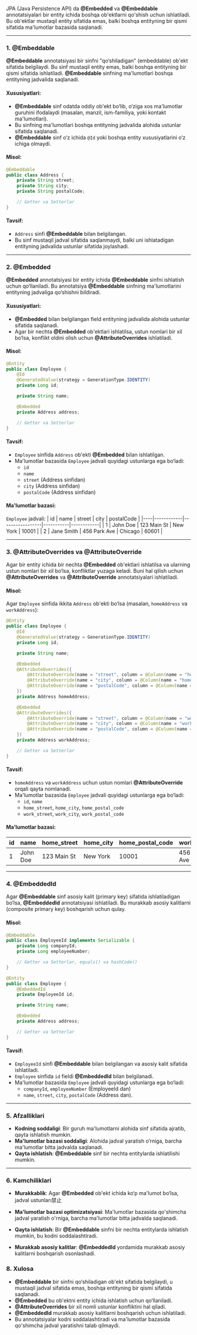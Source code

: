 JPA (Java Persistence API) da **@Embedded** va **@Embeddable** annotatsiyalari bir entity ichida boshqa ob'ektlarni qo'shish uchun ishlatiladi. Bu ob'ektlar mustaqil entity sifatida emas, balki boshqa entityning bir qismi sifatida ma'lumotlar bazasida saqlanadi.

---

### 1. **@Embeddable**
**@Embeddable** annotatsiyasi bir sinfni "qo‘shiladigan" (embeddable) ob'ekt sifatida belgilaydi. Bu sinf mustaqil entity emas, balki boshqa entityning bir qismi sifatida ishlatiladi. **@Embeddable** sinfning ma'lumotlari boshqa entityning jadvalida saqlanadi.

#### Xususiyatlari:
- **@Embeddable** sinf odatda oddiy ob'ekt bo‘lib, o‘ziga xos ma'lumotlar guruhini ifodalaydi (masalan, manzil, ism-familiya, yoki kontakt ma'lumotlari).
- Bu sinfning ma'lumotlari boshqa entityning jadvalida alohida ustunlar sifatida saqlanadi.
- **@Embeddable** sinf o‘z ichida `@Id` yoki boshqa entity xususiyatlarini o‘z ichiga olmaydi.

#### Misol:
```java
@Embeddable
public class Address {
    private String street;
    private String city;
    private String postalCode;

    // Getter va Setterlar
}
```

#### Tavsif:
- `Address` sinfi **@Embeddable** bilan belgilangan.
- Bu sinf mustaqil jadval sifatida saqlanmaydi, balki uni ishlatadigan entityning jadvalida ustunlar sifatida joylashadi.

---

### 2. **@Embedded**
**@Embedded** annotatsiyasi bir entity ichida **@Embeddable** sinfni ishlatish uchun qo‘llaniladi. Bu annotatsiya **@Embeddable** sinfning ma'lumotlarini entityning jadvaliga qo‘shishni bildiradi.

#### Xususiyatlari:
- **@Embedded** bilan belgilangan field entityning jadvalida alohida ustunlar sifatida saqlanadi.
- Agar bir nechta **@Embedded** ob'ektlari ishlatilsa, ustun nomlari bir xil bo‘lsa, konflikt oldini olish uchun **@AttributeOverrides** ishlatiladi.

#### Misol:
```java
@Entity
public class Employee {
    @Id
    @GeneratedValue(strategy = GenerationType.IDENTITY)
    private Long id;

    private String name;

    @Embedded
    private Address address;

    // Getter va Setterlar
}
```

#### Tavsif:
- `Employee` sinfida `Address` ob'ekti **@Embedded** bilan ishlatilgan.
- Ma'lumotlar bazasida `Employee` jadvali quyidagi ustunlarga ega bo‘ladi:
  - `id`
  - `name`
  - `street` (Address sinfidan)
  - `city` (Address sinfidan)
  - `postalCode` (Address sinfidan)

#### Ma'lumotlar bazasi:
`Employee` jadvali:
| id | name       | street          | city      | postalCode |
|----|------------|-----------------|-----------|------------|
| 1  | John Doe   | 123 Main St     | New York  | 10001      |
| 2  | Jane Smith | 456 Park Ave    | Chicago   | 60601      |

---

### 3. **@AttributeOverrides va @AttributeOverride**
Agar bir entity ichida bir nechta **@Embedded** ob'ektlari ishlatilsa va ularning ustun nomlari bir xil bo‘lsa, konfliktlar yuzaga keladi. Buni hal qilish uchun **@AttributeOverrides** va **@AttributeOverride** annotatsiyalari ishlatiladi.

#### Misol:
Agar `Employee` sinfida ikkita `Address` ob'ekti bo‘lsa (masalan, `homeAddress` va `workAddress`):

```java
@Entity
public class Employee {
    @Id
    @GeneratedValue(strategy = GenerationType.IDENTITY)
    private Long id;

    private String name;

    @Embedded
    @AttributeOverrides({
        @AttributeOverride(name = "street", column = @Column(name = "home_street")),
        @AttributeOverride(name = "city", column = @Column(name = "home_city")),
        @AttributeOverride(name = "postalCode", column = @Column(name = "home_postal_code"))
    })
    private Address homeAddress;

    @Embedded
    @AttributeOverrides({
        @AttributeOverride(name = "street", column = @Column(name = "work_street")),
        @AttributeOverride(name = "city", column = @Column(name = "work_city")),
        @AttributeOverride(name = "postalCode", column = @Column(name = "work_postal_code"))
    })
    private Address workAddress;

    // Getter va Setterlar
}
```

#### Tavsif:
- `homeAddress` va `workAddress` uchun ustun nomlari **@AttributeOverride** orqali qayta nomlanadi.
- Ma'lumotlar bazasida `Employee` jadvali quyidagi ustunlarga ega bo‘ladi:
  - `id`, `name`
  - `home_street`, `home_city`, `home_postal_code`
  - `work_street`, `work_city`, `work_postal_code`

#### Ma'lumotlar bazasi:
| id | name       | home_street     | home_city | home_postal_code | work_street     | work_city | work_postal_code |
|----|------------|-----------------|-----------|------------------|-----------------|-----------|------------------|
| 1  | John Doe   | 123 Main St     | New York  | 10001            | 456 Park Ave    | Chicago   | 60601            |

---

### 4. **@EmbeddedId**
Agar **@Embeddable** sinf asosiy kalit (primary key) sifatida ishlatiladigan bo‘lsa, **@EmbeddedId** annotatsiyasi ishlatiladi. Bu murakkab asosiy kalitlarni (composite primary key) boshqarish uchun qulay.

#### Misol:
```java
@Embeddable
public class EmployeeId implements Serializable {
    private Long companyId;
    private Long employeeNumber;

    // Getter va Setterlar, equals() va hashCode()
}
```

```java
@Entity
public class Employee {
    @EmbeddedId
    private EmployeeId id;

    private String name;

    @Embedded
    private Address address;

    // Getter va Setterlar
}
```

#### Tavsif:
- `EmployeeId` sinfi **@Embeddable** bilan belgilangan va asosiy kalit sifatida ishlatiladi.
- `Employee` sinfida `id` fieldi **@EmbeddedId** bilan belgilanadi.
- Ma'lumotlar bazasida `Employee` jadvali quyidagi ustunlarga ega bo‘ladi:
  - `companyId`, `employeeNumber` (EmployeeId dan)
  - `name`, `street`, `city`, `postalCode` (Address dan).

---

### 5. **Afzalliklari**
- **Kodning soddaligi**: Bir guruh ma'lumotlarni alohida sinf sifatida ajratib, qayta ishlatish mumkin.
- **Ma'lumotlar bazasi soddaligi**: Alohida jadval yaratish o‘rniga, barcha ma'lumotlar bitta jadvalda saqlanadi.
- **Qayta ishlatish**: **@Embeddable** sinf bir nechta entitylarda ishlatilishi mumkin.

---

### 6. **Kamchiliklari**
- **Murakkablik**: Agar **@Embedded** ob'ekt ichida ko‘p ma'lumot bo‘lsa, jadval ustunları禁止

- **Ma'lumotlar bazasi optimizatsiyasi**: Ma'lumotlar bazasida qo'shimcha jadval yaratish o'rniga, barcha ma'lumotlar bitta jadvalda saqlanadi.
- **Qayta ishlatish**: Bir **@Embeddable** sinfni bir nechta entitylarda ishlatish mumkin, bu kodni soddalashtiradi.
- **Murakkab asosiy kalitlar**: **@EmbeddedId** yordamida murakkab asosiy kalitlarni boshqarish osonlashadi.

### 8. **Xulosa**
- **@Embeddable** bir sinfni qo‘shiladigan ob'ekt sifatida belgilaydi, u mustaqil jadval sifatida emas, boshqa entityning bir qismi sifatida saqlanadi.
- **@Embedded** bu ob'ektni entity ichida ishlatish uchun qo‘llaniladi.
- **@AttributeOverrides** bir xil nomli ustunlar konfliktini hal qiladi.
- **@EmbeddedId** murakkab asosiy kalitlarni boshqarish uchun ishlatiladi.
- Bu annotatsiyalar kodni soddalashtiradi va ma'lumotlar bazasida qo'shimcha jadval yaratishni talab qilmaydi.
